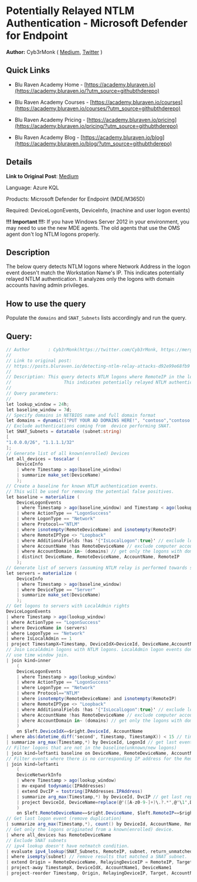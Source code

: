 # Potentially Relayed NTLM Authentication - Microsoft Defender for Endpoint

**Author:** Cyb3rMonk ( [Medium](https://mergene.medium.com), [Twitter](https://twitter.com/Cyb3rMonk) )

## Quick Links

* Blu Raven Academy Home - [https://academy.bluraven.io](https://academy.bluraven.io/?utm_source=githubthderepo)
  
* Blu Raven Academy Courses - [https://academy.bluraven.io/courses](https://academy.bluraven.io/courses/?utm_source=githubthderepo)

* Blu Raven Academy Pricing - [https://academy.bluraven.io/pricing](https://academy.bluraven.io/pricing/?utm_source=githubthderepo)

* Blu Raven Academy Blog - [https://academy.bluraven.io/blog](https://academy.bluraven.io/blog/?utm_source=githubthderepo)

## Details

**Link to Original Post**: [Medium](https://posts.bluraven.io/detecting-ntlm-relay-attacks-d92e99e68fb9)

Language: Azure KQL

Products: Microsoft Defender for Endpoint (MDE/M365D)

Required: DeviceLogonEvents, DeviceInfo,  (machine and user logon events)

**!!! Important !!!:** If you have Windows Server 2012 in your environment, you may need to use the new MDE agents. The old agents that use the OMS agent don't log NTLM logons properly.


## Description

The below query detects NTLM logons where Network Address in the logon event doesn't match the Workstation Name's IP. This indicates potentially relayed NTLM authentication. It analyzes only the logons with domain accounts having admin privileges.



## How to use the query
Populate the `domains` and `SNAT_Subnets` lists accordingly and run the query.



**Query:**
---

```C#
// Author       : Cyb3rMonk(https://twitter.com/Cyb3rMonk, https://mergene.medium.com)
//
// Link to original post:
// https://posts.bluraven.io/detecting-ntlm-relay-attacks-d92e99e68fb9
//
// Description: This query detects NTLM logons where RemoteIP in the logon event doesn't match the RemoteDevice's IP. 
//				      This indicates potentially relayed NTLM authentication. The query analyzes only the logons with domain accounts having admin privileges. 
//
// Query parameters:
//
let lookup_window = 24h;
let baseline_window = 7d;
// Specify domains in NETBIOS name and full domain format
let domains = dynamic(["PUT YOUR AD DOMAINS HERE!", "contoso","contoso.local"]);
// Exclude authentications coming from  device performing SNAT.
let SNAT_Subnets = datatable (subnet:string)
[
"1.0.0.0/26", "1.1.1.1/32"
];
// Generate list of all known(enrolled) Devices
let all_devices = toscalar (
    DeviceInfo
    | where Timestamp > ago(baseline_window)
    | summarize make_set(DeviceName)
    );
// Create a baseline for known NTLM authentication events.
// This will be used for removing the potential false positives.
let baseline = materialize (
    DeviceLogonEvents
    | where Timestamp > ago(baseline_window) and Timestamp < ago(lookup_window)
    | where ActionType == "LogonSuccess"
    | where LogonType == "Network"
    | where Protocol=="NTLM"
    | where isnotempty(RemoteDeviceName) and isnotempty(RemoteIP)
    | where RemoteIPType <> "Loopback"
    | where AdditionalFields !has '{"IsLocalLogon":true}' // exclude local(interactive) logon
    | where AccountName !has RemoteDeviceName // exclude computer account logon
    | where AccountDomain in~ (domains) // get only the logons with domain accounts
    | distinct DeviceName, RemoteDeviceName, AccountName, RemoteIP
    );
// Generate list of servers (assuming NTLM relay is performed towards servers)
let servers = materialize (
    DeviceInfo
    | where Timestamp > ago(baseline_window)
    | where DeviceType == "Server"
    | summarize make_set(DeviceName)
    );
// Get logons to servers with LocalAdmin rights
DeviceLogonEvents
| where Timestamp > ago(lookup_window)
| where ActionType == "LogonSuccess"
| where DeviceName in (servers)
| where LogonType == "Network"
| where IsLocalAdmin == 1
| project TimestampX=Timestamp, DeviceIdX=DeviceId, DeviceName,AccountName,IsLocalAdmin
// Join LocalAdmin logons with NTLM logons. LocalAdmin logon events don't have logonID, Protocol, etc.,
// use time window join. 
| join kind=inner 
    (
    DeviceLogonEvents
    | where Timestamp > ago(lookup_window)
    | where ActionType == "LogonSuccess"
    | where LogonType == "Network"
    | where Protocol=="NTLM"
    | where isnotempty(RemoteDeviceName) and isnotempty(RemoteIP)
    | where RemoteIPType <> "Loopback"
    | where AdditionalFields !has '{"IsLocalLogon":true}' // exclude local(interactive) logon
    | where AccountName !has RemoteDeviceName // exclude computer account logon
    | where AccountDomain in~ (domains) // get only the logons with domain accounts
    )
    on $left.DeviceIdX==$right.DeviceId, AccountName 
| where abs(datetime_diff('second', Timestamp, TimestampX)) < 15 // time window condition
| summarize arg_max(Timestamp,*) by DeviceId, LogonId // get last event for each logonID
// Filter logons that are not in the baseline(unknown/new logons)
| join kind=leftanti baseline on DeviceName, RemoteDeviceName, AccountName, RemoteIP
// Filter events where there is no corresponding IP address for the RemoteDeviceName
| join kind=leftanti 
    (
    DeviceNetworkInfo
    | where Timestamp > ago(lookup_window)
    | mv-expand todynamic(IPAddresses)
    | extend DvcIP = tostring(IPAddresses.IPAddress)
    | summarize arg_max(Timestamp,*) by DeviceId, DvcIP // get last report event for each IP
    | project DeviceId, DeviceName=replace(@'([A-z0-9-]+)\.?.*',@'\1',DeviceName), ReportTimestamp = Timestamp, DvcIP, IPAddresses
    )
    on $left.RemoteDeviceName==$right.DeviceName, $left.RemoteIP==$right.DvcIP // filter condition
// Get last logon event (remove duplication)
| summarize arg_max(Timestamp,*), count() by DeviceId, AccountName, RemoteDeviceName, RemoteIP
// Get only the logons originated from a known(enrolled) device.
| where all_devices has RemoteDeviceName
// Exclude SNAT subnets
// ipv4 lookup doesn't have notmatch condition. 
| evaluate ipv4_lookup(SNAT_Subnets, RemoteIP, subnet, return_unmatched = true)
| where isempty(subnet) // remove results that matched a SNAT subnet.
| extend Origin = RemoteDeviceName, RelayingDeviceIP = RemoteIP, Target = DeviceName
| project-away TimestampX, DeviceIdX, AccountName1, DeviceName1
| project-reorder Timestamp, Origin, RelayingDeviceIP, Target, AccountName
```
